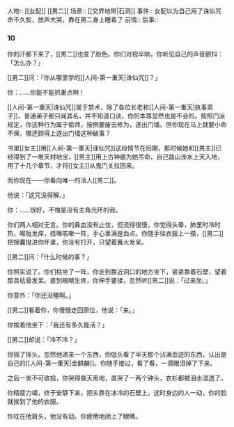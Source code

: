 人物:: [[女配]] [[男二]]
场景:: [[交界地带|石洞]]
事件:: 女配以为自己用了诛仙咒命不久矣，放声大哭，靠在男二身上睡着了
前情:: 
后事:: 


### 10

你的汗都下来了，[[男二]]也变了脸色。你们对视半晌，你听见自己的声音颤抖：「怎么办？」

[[男二]]问：「你从哪里学的[[人间-第一重天|诛仙咒]]？」

你：……你能不能抓重点啊！

[[人间-第一重天|诛仙咒]]属于禁术，除了各位长老和[[人间-第一重天|执事弟子]]，普通弟子都只闻其名，并不知道口诀，你的本尊显然也是不会的。按照门派规定，你这种行为属于偷师，按例要废去修为，逐出门墙。但你现在马上就要小命不保，哪还顾得上逐出门墙这种破事？

书里[[女主]]用[[人间-第一重天|诛仙咒]]这段情节在后期，那时候她和[[男主]]已经得到了一堆天材地宝，[[男主]]用上古神器为她吊命，自己跋山涉水上天入地，用了十几个章节，才将[[女主]]从鬼门关拉回来。

而你现在——你看向唯一的活人[[男二]]。

他说：「这咒没得解。」

你：……很好，不愧是没有主角光环的我。

你们两人相对无言。你的鼻血没有止住，但流得很慢，你觉得头晕，肺里时冷时热，喉咙发痒，捂嘴咳嗽一阵，手心里满是血点。你随手往衣服上一揩，[[男二]]把锦囊抛进你怀里，你没有打开，只望着篝火发呆。

[[男二]]问：「什么时候的事？」

你照实说了。你们枯坐了一阵，你走到靠近洞口的地方坐下，紧紧靠着石壁，望着那具枯骨发呆。直到眼睛生疼，你伸手要揉，忽然听[[男二]]说：「过来坐。」

你意外：「你还没睡啊。」

[[男二]]看着你，你慢慢走回原位，他说：「来。」

你挨着他坐下：「我还有多久能活？」

[[男二]]却说：「冷不冷？」

你摇了摇头。忽然他递来一个东西，你低头看了半天那个沾满血迹的东西，认出是自己的[[人间-第一重天|金麒麟]]。你随手接过，看了看，一滴眼泪掉了下来。

之后一发不可收拾，你哭得昏天黑地，直哭了一两个钟头，衣衫都被泪水湿透了。

你精疲力竭，终于安静下来，把头靠在冰冷的石壁上。这时身边的人一动，你的脸就挨到了他的衣服。

你枕在他肩头，他没有动。你疲倦地闭上了眼睛。